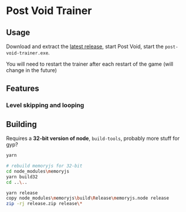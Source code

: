 # Post Void Trainer

## Usage

Download and extract the [latest release](/releases), start Post Void, start the `post-void-trainer.exe`.

You will need to restart the trainer after each restart of the game (will change in the future)

## Features

### Level skipping and looping

## Building

Requires a **32-bit version of node**, `build-tools`, probably more stuff for gyp?


```sh
yarn

# rebuild memoryjs for 32-bit
cd node_modules\memoryjs
yarn build32
cd ..\..

yarn release
copy node_modules\memoryjs\build\Release\memoryjs.node release
zip -rj release.zip release\*
```
